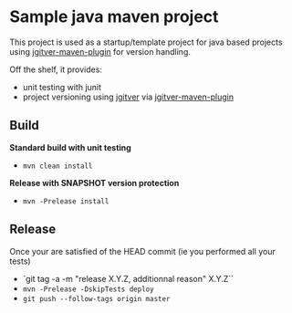 # Sample java maven project

This project is used as a startup/template project for java based projects using [jgitver-maven-plugin](https://github.com/jgitver/jgitver-maven-plugin) for version handling.

Off the shelf, it provides:
- unit testing with junit
- project versioning using [jgitver](https://github.com/jgitver/jgitver) via [jgitver-maven-plugin](https://github.com/jgitver/jgitver-maven-plugin)

## Build

__Standard build with unit testing__

- `mvn clean install`

__Release with SNAPSHOT version protection__

- `mvn -Prelease install`

## Release

Once your are satisfied of the HEAD commit (ie you performed all your tests)

- `git tag -a -m "release X.Y.Z, additionnal reason" X.Y.Z``
- `mvn -Prelease -DskipTests deploy`
- `git push --follow-tags origin master`